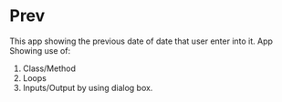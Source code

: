 # Prev
This app showing the previous date of date that user enter into it.
App Showing use of:
1. Class/Method
2. Loops
3. Inputs/Output by using dialog box.



